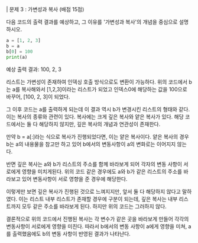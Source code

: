 | 문제 3 : 가변성과 복사 (배점 15점)

다음 코드의 출력 결과를 예상하고, 그 이유를 '가변성과 복사'의 개념을 중심으로 설명하시오.

```python
a = [1, 2, 3]
b = a
b[0] = 100
print(a)
```

예상 출력 결과: 100, 2, 3

리스트는 가변성이 존재하여 인덱싱 호출 방식으로도 변환이 가능하다.
위의 코드에서 b는 a를 복사해와서 [1,2,3]이라는 리스트가 되었고
인덱스0에 해당하는 값을 100으로 바꾸어, [100, 2, 3]이 되었다.

그 이후 코드는 a를 출력하게 되는데 이 결과 역시 b가 변경시킨 리스트의 형태와 같다.
이는 복사의 종류와 관련이 있다. 복사에는 크게 깊은 복사와 얕은 복사가 있다. 
해당 코드에서는 둘 다 해당하지 않지만, 깊은 복사의 개념과 연관성이 존재한다.

만약 b = a[:]라는 식으로 복사가 진행되었다면, 이는 얕은 복사이다.
얕은 복사의 경우 b는 a의 내용물을 참고만 하고 있어 b에서의 변동사항이 a의 변화로는 이어지지 않는다.

반면 깊은 복사는 a와 b가 리스트의 주소를 함께 바라보게 되어 각자의 변동 사항이 서로에게 영향을 미치게된다.
위의 코드 같은 경우에도 a와 b가 같은 리스트의 주소를 바라보고 있어 변동사항이 서로 영향을 준 경우에 해당한다.

이렇게만 보면 깊은 복사가 진행된 것으로 느껴지지만, 앞서 둘 다 해당하지 않다고 말하였다.
이는 리스트 내부 리스트가 존재할 경우에 구분이 되는데, 깊은 복사는 내부 리스트까지 모두 같은 주소를 바라보게 된다.
하지만 위의 코드는 그러하지 않다.

결론적으로 위의 코드에서 진행된 복사는 각 변수가 같은 곳을 바라보게 만들어 각각의 변동사항이 서로에게 영향을 미친다.
따라서 b에서의 변동 사항이 a에게 영향을 미쳐, a를 출력했음에도 b의 변동 사항이 반영된 결과가 나타난다.